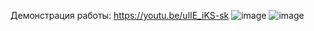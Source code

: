Демонстрация работы: https://youtu.be/ulIE_iKS-sk
![image](https://user-images.githubusercontent.com/90614965/175352703-2337f443-de3d-4277-8eaa-eb7378c08800.png)
![image](https://user-images.githubusercontent.com/90614965/175352764-d1c9dab3-85ca-4aa3-ab76-8cdc20c758af.png)

